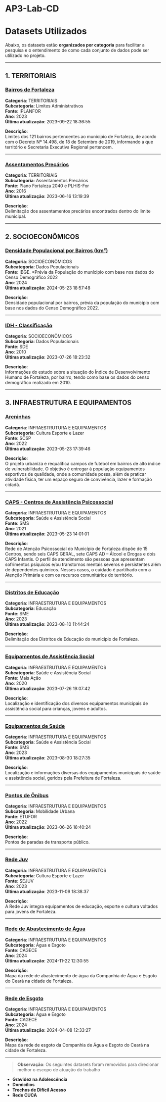 # AP3-Lab-CD

# Datasets Utilizados

Abaixo, os datasets estão **organizados por categoria** para facilitar a pesquisa e o entendimento de como cada conjunto de dados pode ser utilizado no projeto.

---

## 1. TERRITORIAIS

### [Bairros de Fortaleza](https://mapas.fortaleza.ce.gov.br/mapa/21/bairros-de-fortaleza)
**Categoria**: TERRITORIAIS  
**Subcategoria**: Limites Administrativos  
**Fonte**: IPLANFOR  
**Ano**: 2023  
**Última atualização**: 2023-09-22 18:36:55  

**Descrição**:  
Limites dos 121 bairros pertencentes ao município de Fortaleza, de acordo com o Decreto Nº 14.498, de 18 de Setembro de 2019, informando a que território e Secretaria Executiva Regional pertencem.

---

### [Assentamentos Precários](https://mapas.fortaleza.ce.gov.br/mapa/94/assentamentos-precarios)
**Categoria**: TERRITORIAIS  
**Subcategoria**: Assentamentos Precários  
**Fonte**: Plano Fortaleza 2040 e PLHIS-For  
**Ano**: 2016  
**Última atualização**: 2023-06-16 13:19:39  

**Descrição**:  
Delimitação dos assentamentos precários encontrados dentro do limite municipal.

---

## 2. SOCIOECONÔMICOS

### [Densidade Populacional por Bairros (km²)](https://mapas.fortaleza.ce.gov.br/mapa/782/densidade-populacional-por-bairros-km2)
**Categoria**: SOCIOECONÔMICOS  
**Subcategoria**: Dados Populacionais  
**Fonte**: IBGE. *Prévia da População do munícipio com base nos dados do Censo Demográfico 2022  
**Ano**: 2024  
**Última atualização**: 2024-05-23 18:57:48  

**Descrição**:  
Densidade populacional por bairros, prévia da população do munícipio com base nos dados do Censo Demográfico 2022.

---

### [IDH - Classificação](https://mapas.fortaleza.ce.gov.br/mapa/35/idh-classificacao)
**Categoria**: SOCIOECONÔMICOS  
**Subcategoria**: Dados Populacionais  
**Fonte**: SDE  
**Ano**: 2010  
**Última atualização**: 2023-07-26 18:23:32  

**Descrição**:  
Informações do estudo sobre a situação do Índice de Desenvolvimento Humano de Fortaleza, por bairro, tendo como base os dados do censo demográfico realizado em 2010.

---

## 3. INFRAESTRUTURA E EQUIPAMENTOS

### [Areninhas](https://mapas.fortaleza.ce.gov.br/mapa/348/areninhas)
**Categoria**: INFRAESTRUTURA E EQUIPAMENTOS  
**Subcategoria**: Cultura Esporte e Lazer  
**Fonte**: SCSP  
**Ano**: 2022  
**Última atualização**: 2023-05-23 17:39:46  

**Descrição**:  
O projeto urbaniza e requalifica campos de futebol em bairros de alto índice de vulnerabilidade. O objetivo é entregar à população equipamentos esportivos de qualidade, onde a comunidade possa, além de praticar atividade física, ter um espaço seguro de convivência, lazer e formação cidadã.

---

### [CAPS - Centros de Assistência Psicossocial](https://mapas.fortaleza.ce.gov.br/mapa/11/caps-centros-de-assistencia-psicossocial)
**Categoria**: INFRAESTRUTURA E EQUIPAMENTOS  
**Subcategoria**: Saúde e Assistência Social  
**Fonte**: SMS  
**Ano**: 2021  
**Última atualização**: 2023-05-23 14:01:01  

**Descrição**:  
Rede de Atenção Psicossocial do Município de Fortaleza dispõe de 15 Centros, sendo seis CAPS GERAL, sete CAPS AD – Álcool e Drogas e dois CAPS Infantis. O perfil de atendimento são pessoas que apresentam sofrimentos psíquicos e/ou transtornos mentais severos e persistentes além de dependentes químicos. Nesses casos, o cuidado é partilhado com a Atenção Primária e com os recursos comunitários do território.

---

### [Distritos de Educação](https://mapas.fortaleza.ce.gov.br/mapa/716/distritos-de-educacao)
**Categoria**: INFRAESTRUTURA E EQUIPAMENTOS  
**Subcategoria**: Educação  
**Fonte**: SME  
**Ano**: 2023  
**Última atualização**: 2023-08-10 11:44:24  

**Descrição**:  
Delimitação dos Distritos de Educação do município de Fortaleza.

---

### [Equipamentos de Assistência Social](https://mapas.fortaleza.ce.gov.br/mapa/48/equipamentos-de-assistencia-social)
**Categoria**: INFRAESTRUTURA E EQUIPAMENTOS  
**Subcategoria**: Saúde e Assistência Social  
**Fonte**: Mais Ação  
**Ano**: 2020  
**Última atualização**: 2023-07-26 19:07:42  

**Descrição**:  
Localização e identificação dos diversos equipamentos municipais de assistência social para crianças, jovens e adultos.

---

### [Equipamentos de Saúde](https://mapas.fortaleza.ce.gov.br/mapa/658/equipamentos-de-saude)
**Categoria**: INFRAESTRUTURA E EQUIPAMENTOS  
**Subcategoria**: Saúde e Assistência Social  
**Fonte**: SMS  
**Ano**: 2023  
**Última atualização**: 2023-08-30 18:27:35  

**Descrição**:  
Localização e informações diversas dos equipamentos municipais de saúde e assistência social, geridos pela Prefeitura de Fortaleza.

---

### [Pontos de Ônibus](https://mapas.fortaleza.ce.gov.br/mapa/548/pontos-de-onibus)
**Categoria**: INFRAESTRUTURA E EQUIPAMENTOS  
**Subcategoria**: Mobilidade Urbana  
**Fonte**: ETUFOR  
**Ano**: 2022  
**Última atualização**: 2023-06-26 16:40:24  

**Descrição**:  
Pontos de paradas de transporte público.

---

### [Rede Juv](https://mapas.fortaleza.ce.gov.br/mapa/736/rede-juv)
**Categoria**: INFRAESTRUTURA E EQUIPAMENTOS  
**Subcategoria**: Cultura Esporte e Lazer  
**Fonte**: SEJUV  
**Ano**: 2023  
**Última atualização**: 2023-11-09 18:38:37  

**Descrição**:  
A Rede Juv integra equipamentos de educação, esporte e cultura voltados para jovens de Fortaleza.

---

### [Rede de Abastecimento de Água](https://mapas.fortaleza.ce.gov.br/mapa/808/rede-de-abastecimento-de-agua)
**Categoria**: INFRAESTRUTURA E EQUIPAMENTOS  
**Subcategoria**: Água e Esgoto  
**Fonte**: CAGECE  
**Ano**: 2024  
**Última atualização**: 2024-11-22 12:30:55  

**Descrição**:  
Mapa da rede de abastecimento de água da Companhia de Água e Esgoto do Ceará na cidade de Fortaleza.

---

### [Rede de Esgoto](https://mapas.fortaleza.ce.gov.br/mapa/768/rede-de-esgoto)
**Categoria**: INFRAESTRUTURA E EQUIPAMENTOS  
**Subcategoria**: Água e Esgoto  
**Fonte**: CAGECE  
**Ano**: 2024  
**Última atualização**: 2024-04-08 12:33:27  

**Descrição**:  
Mapa da rede de esgoto da Companhia de Água e Esgoto do Ceará na cidade de Fortaleza.

---

> **Observação**: Os seguintes datasets foram removidos para direcionar melhor o escopo de atuação do trabalho
- **Gravidez na Adolescência**
- **Domicílios**
- **Trechos de Difícil Acesso**
- **Rede CUCA**
